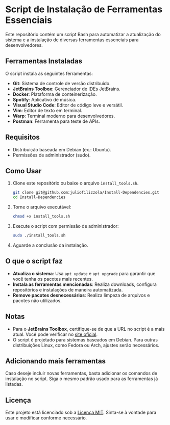 # Script de Instalação de Ferramentas Essenciais

Este repositório contém um script Bash para automatizar a atualização do sistema e a instalação de diversas ferramentas essenciais para desenvolvedores.

## Ferramentas Instaladas

O script instala as seguintes ferramentas:

- **Git**: Sistema de controle de versão distribuído.
- **JetBrains Toolbox**: Gerenciador de IDEs JetBrains.
- **Docker**: Plataforma de conteinerização.
- **Spotify**: Aplicativo de música.
- **Visual Studio Code**: Editor de código leve e versátil.
- **Vim**: Editor de texto em terminal.
- **Warp**: Terminal moderno para desenvolvedores.
- **Postman**: Ferramenta para teste de APIs.

## Requisitos

- Distribuição baseada em Debian (ex.: Ubuntu).
- Permissões de administrador (sudo).

## Como Usar

1. Clone este repositório ou baixe o arquivo `install_tools.sh`.

   ```bash
   git clone git@github.com:juliofilizzola/Install-Dependencies.git
   cd Install-Dependencies
   ```

2. Torne o arquivo executável:

   ```bash
   chmod +x install_tools.sh
   ```

3. Execute o script com permissão de administrador:

   ```bash
   sudo ./install_tools.sh
   ```

4. Aguarde a conclusão da instalação.

## O que o script faz

- **Atualiza o sistema**: Usa `apt update` e `apt upgrade` para garantir que você tenha os pacotes mais recentes.
- **Instala as ferramentas mencionadas**: Realiza downloads, configura repositórios e instalações de maneira automatizada.
- **Remove pacotes desnecessários**: Realiza limpeza de arquivos e pacotes não utilizados.

## Notas

- Para o **JetBrains Toolbox**, certifique-se de que a URL no script é a mais atual. Você pode verificar no [site oficial](https://www.jetbrains.com/toolbox-app/).
- O script é projetado para sistemas baseados em Debian. Para outras distribuições Linux, como Fedora ou Arch, ajustes serão necessários.

## Adicionando mais ferramentas

Caso deseje incluir novas ferramentas, basta adicionar os comandos de instalação no script. Siga o mesmo padrão usado para as ferramentas já listadas.

## Licença

Este projeto está licenciado sob a [Licença MIT](LICENSE). Sinta-se à vontade para usar e modificar conforme necessário.
